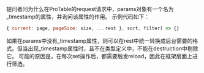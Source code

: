 提问者问为什么在ProTable的request请求中，params对象有一个名为\_timestamp的属性，并询问该属性的作用。
示例代码如下：

```javascript
{ current: page, pageSize: size, ...rest }, sort, filter) => {}
```

如果在params中没有\_timestamp属性，则可以在rest中统一转换成后台需要的格式。但当出现\_timestamp属性时，且不在类型定义中，不能在destruction中剔除它。
可能的原因是，在每次set操作后，都需要触发reload，因此在框架层面上进行筛选。
